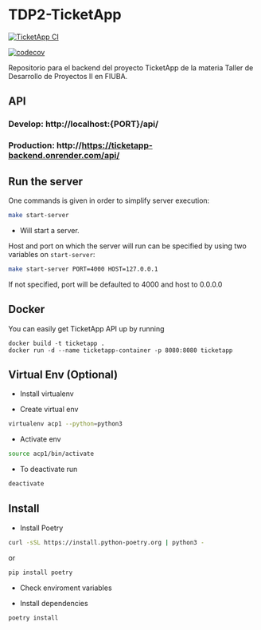 # TDP2-TicketApp

[![TicketApp CI](https://github.com/TicketApp-TDP2/BackEnd/actions/workflows/makefile.yml/badge.svg)](https://github.com/TicketApp-TDP2/BackEnd/actions/workflows/makefile.yml)

[![codecov](https://codecov.io/gh/TicketApp-TDP2/BackEnd/branch/main/graph/badge.svg?token=DJPEBEN41O)](https://codecov.io/gh/TicketApp-TDP2/BackEnd)


Repositorio para el backend del proyecto TicketApp de la materia Taller de Desarrollo de Proyectos II en FIUBA.


## API

### Develop: http://localhost:{PORT}/api/
### Production: http://https://ticketapp-backend.onrender.com/api/

## Run the server

One commands is given in order to simplify server execution:

```bash
make start-server
```

* Will start a server.

Host and port on which the server will run can be specified by using two variables on  `start-server`:

```bash
make start-server PORT=4000 HOST=127.0.0.1
```

If not specified, port will be defaulted to 4000 and host to 0.0.0.0

## Docker

You can easily get TicketApp API up by running

```
docker build -t ticketapp .
docker run -d --name ticketapp-container -p 8080:8080 ticketapp

```

## Virtual Env (Optional)

- Install virtualenv

- Create virtual env

```bash
virtualenv acp1 --python=python3
```

- Activate env

```bash
source acp1/bin/activate
```

- To deactivate run

```bash
deactivate
```


## Install

- Install Poetry

```bash
curl -sSL https://install.python-poetry.org | python3 -
```

or

```bash
pip install poetry
```

- Check enviroment variables

- Install dependencies

```
poetry install
```

